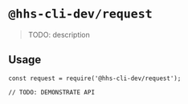 # `@hhs-cli-dev/request`

> TODO: description

## Usage

```
const request = require('@hhs-cli-dev/request');

// TODO: DEMONSTRATE API
```
